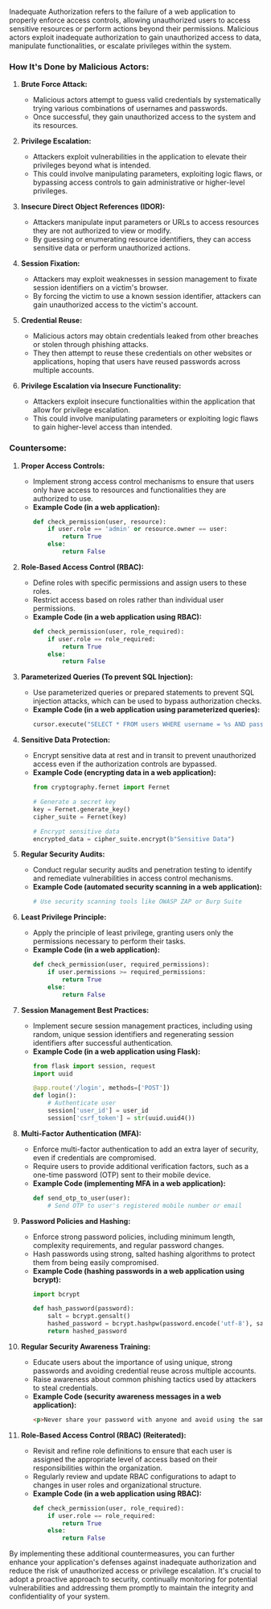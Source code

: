 Inadequate Authorization refers to the failure of a web application to properly enforce access controls, allowing unauthorized users to access sensitive resources or perform actions beyond their permissions. Malicious actors exploit inadequate authorization to gain unauthorized access to data, manipulate functionalities, or escalate privileges within the system.

### How It's Done by Malicious Actors:

1. **Brute Force Attack:**
   - Malicious actors attempt to guess valid credentials by systematically trying various combinations of usernames and passwords.
   - Once successful, they gain unauthorized access to the system and its resources.
   
2. **Privilege Escalation:**
   - Attackers exploit vulnerabilities in the application to elevate their privileges beyond what is intended.
   - This could involve manipulating parameters, exploiting logic flaws, or bypassing access controls to gain administrative or higher-level privileges.

3. **Insecure Direct Object References (IDOR):**
   - Attackers manipulate input parameters or URLs to access resources they are not authorized to view or modify.
   - By guessing or enumerating resource identifiers, they can access sensitive data or perform unauthorized actions.

4. **Session Fixation:**
   - Attackers may exploit weaknesses in session management to fixate session identifiers on a victim's browser.
   - By forcing the victim to use a known session identifier, attackers can gain unauthorized access to the victim's account.
   
5. **Credential Reuse:**
   - Malicious actors may obtain credentials leaked from other breaches or stolen through phishing attacks.
   - They then attempt to reuse these credentials on other websites or applications, hoping that users have reused passwords across multiple accounts.
   
6. **Privilege Escalation via Insecure Functionality:**
   - Attackers exploit insecure functionalities within the application that allow for privilege escalation.
   - This could involve manipulating parameters or exploiting logic flaws to gain higher-level access than intended.

### Countersome:

1. **Proper Access Controls:**
   - Implement strong access control mechanisms to ensure that users only have access to resources and functionalities they are authorized to use.
   - **Example Code (in a web application):**
     ```python
     def check_permission(user, resource):
         if user.role == 'admin' or resource.owner == user:
             return True
         else:
             return False
     ```

2. **Role-Based Access Control (RBAC):**
   - Define roles with specific permissions and assign users to these roles.
   - Restrict access based on roles rather than individual user permissions.
   - **Example Code (in a web application using RBAC):**
     ```python
     def check_permission(user, role_required):
         if user.role == role_required:
             return True
         else:
             return False
     ```

3. **Parameterized Queries (To prevent SQL Injection):**
   - Use parameterized queries or prepared statements to prevent SQL injection attacks, which can be used to bypass authorization checks.
   - **Example Code (in a web application using parameterized queries):**
     ```python
     cursor.execute("SELECT * FROM users WHERE username = %s AND password = %s", (username, password))
     ```

4. **Sensitive Data Protection:**
   - Encrypt sensitive data at rest and in transit to prevent unauthorized access even if the authorization controls are bypassed.
   - **Example Code (encrypting data in a web application):**
     ```python
     from cryptography.fernet import Fernet

     # Generate a secret key
     key = Fernet.generate_key()
     cipher_suite = Fernet(key)

     # Encrypt sensitive data
     encrypted_data = cipher_suite.encrypt(b"Sensitive Data")
     ```

5. **Regular Security Audits:**
   - Conduct regular security audits and penetration testing to identify and remediate vulnerabilities in access control mechanisms.
   - **Example Code (automated security scanning in a web application):**
     ```bash
     # Use security scanning tools like OWASP ZAP or Burp Suite
     ```

6. **Least Privilege Principle:**
   - Apply the principle of least privilege, granting users only the permissions necessary to perform their tasks.
   - **Example Code (in a web application):**
     ```python
     def check_permission(user, required_permissions):
         if user.permissions >= required_permissions:
             return True
         else:
             return False
     ```

7. **Session Management Best Practices:**
   - Implement secure session management practices, including using random, unique session identifiers and regenerating session identifiers after successful authentication.
   - **Example Code (in a web application using Flask):**
     ```python
     from flask import session, request
     import uuid

     @app.route('/login', methods=['POST'])
     def login():
         # Authenticate user
         session['user_id'] = user_id
         session['csrf_token'] = str(uuid.uuid4())
     ```
     
8. **Multi-Factor Authentication (MFA):**
   - Enforce multi-factor authentication to add an extra layer of security, even if credentials are compromised.
   - Require users to provide additional verification factors, such as a one-time password (OTP) sent to their mobile device.
   - **Example Code (implementing MFA in a web application):**
     ```python
     def send_otp_to_user(user):
         # Send OTP to user's registered mobile number or email
     ```

9. **Password Policies and Hashing:**
   - Enforce strong password policies, including minimum length, complexity requirements, and regular password changes.
   - Hash passwords using strong, salted hashing algorithms to protect them from being easily compromised.
   - **Example Code (hashing passwords in a web application using bcrypt):**
     ```python
     import bcrypt

     def hash_password(password):
         salt = bcrypt.gensalt()
         hashed_password = bcrypt.hashpw(password.encode('utf-8'), salt)
         return hashed_password
     ```

10. **Regular Security Awareness Training:**
    - Educate users about the importance of using unique, strong passwords and avoiding credential reuse across multiple accounts.
    - Raise awareness about common phishing tactics used by attackers to steal credentials.
    - **Example Code (security awareness messages in a web application):**
      ```html
      <p>Never share your password with anyone and avoid using the same password for multiple accounts.</p>
      ```

11. **Role-Based Access Control (RBAC) (Reiterated):**
    - Revisit and refine role definitions to ensure that each user is assigned the appropriate level of access based on their responsibilities within the organization.
    - Regularly review and update RBAC configurations to adapt to changes in user roles and organizational structure.
    - **Example Code (in a web application using RBAC):**
      ```python
      def check_permission(user, role_required):
          if user.role == role_required:
              return True
          else:
              return False
      ```

By implementing these additional countermeasures, you can further enhance your application's defenses against inadequate authorization and reduce the risk of unauthorized access or privilege escalation. It's crucial to adopt a proactive approach to security, continually monitoring for potential vulnerabilities and addressing them promptly to maintain the integrity and confidentiality of your system.
